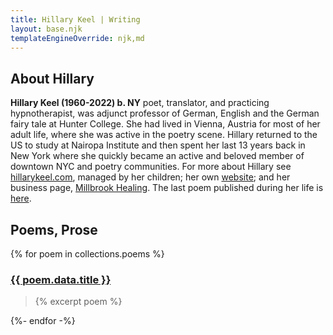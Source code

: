 ```yaml
---
title: Hillary Keel | Writing
layout: base.njk
templateEngineOverride: njk,md
---
```


## About Hillary

  **Hillary Keel (1960-2022) b. NY** poet, translator, and practicing hypnotherapist, was adjunct professor of German, English and the German fairy tale at Hunter College. She had lived in Vienna, Austria for most of her adult life, where she was active in the poetry scene. Hillary returned to the US to study at Nairopa Institute and then spent her last 13 years back in New York where she quickly became an active and beloved member of downtown NYC and poetry communities. For more about Hillary see <a href="https://hillarykeel.com">hillarykeel.com</a>, managed by her children; her own <a href="https://hillary16.herokuapp.com">website</a>; and her business page, <a href="https://millbrookhealing.com">Millbrook Healing</a>. The last poem published during her life is <a href="https://livemag.org/issue_19/keel"> here</a>.</p>

## Poems, Prose

{% for poem in collections.poems %}
  <h3><a class="poem-link" href="{{ poem.url }}">{{ poem.data.title }}</a></h3>

  <blockquote>{% excerpt poem %}</blockquote>
  
{%- endfor -%}



